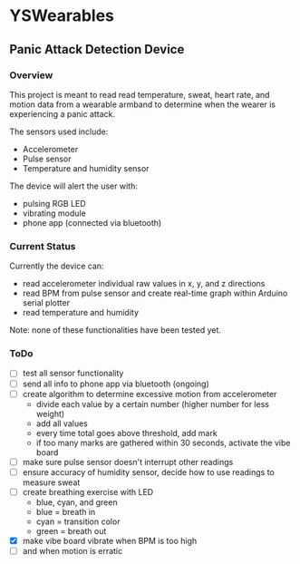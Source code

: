 # YSWearables
## Panic Attack Detection Device

### Overview
This project is meant to read read temperature, sweat, heart rate, and motion data from a wearable armband to determine when the wearer is experiencing a panic attack.

The sensors used include:
- Accelerometer
- Pulse sensor
- Temperature and humidity sensor

The device will alert the user with:
- pulsing RGB LED
- vibrating module
- phone app (connected via bluetooth)

### Current Status
Currently the device can:
- read accelerometer individual raw values in x, y, and z directions
- read BPM from pulse sensor and create real-time graph within Arduino serial plotter
- read temperature and humidity

Note: none of these functionalities have been tested yet.

### ToDo
- [ ] test all sensor functionality
- [ ] send all info to phone app via bluetooth (ongoing)
- [ ] create algorithm to determine excessive motion from accelerometer
  - divide each value by a certain number (higher number for less weight)
  - add all values
  - every time total goes above threshold, add mark
  - if too many marks are gathered within 30 seconds, activate the vibe board
- [ ] make sure pulse sensor doesn't interrupt other readings
- [ ] ensure accuracy of humidity sensor, decide how to use readings to measure sweat
- [ ] create breathing exercise with LED
  - blue, cyan, and green
  - blue = breath in
  - cyan = transition color
  - green = breath out
- [x] make vibe board vibrate when BPM is too high
- [ ] and when motion is erratic

